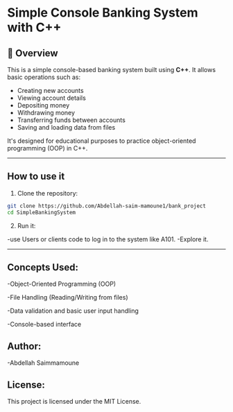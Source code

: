# Simple Console Banking System with C++

## 🏦 Overview

This is a simple console-based banking system built using **C++**. It allows basic operations such as:

- Creating new accounts
- Viewing account details
- Depositing money
- Withdrawing money
- Transferring funds between accounts
- Saving and loading data from files

It's designed for educational purposes to practice object-oriented programming (OOP) in C++.

---

## How to use it 

1. Clone the repository:

```bash
git clone https://github.com/Abdellah-saim-mamoune1/bank_project
cd SimpleBankingSystem
```
2. Run it:

-use Users or clients code to log in to the system like A101.
-Explore it.

---

## Concepts Used:

-Object-Oriented Programming (OOP)

-File Handling (Reading/Writing from files)

-Data validation and basic user input handling

-Console-based interface


## Author: 

-Abdellah Saimmamoune

## License:

This project is licensed under the MIT License.






